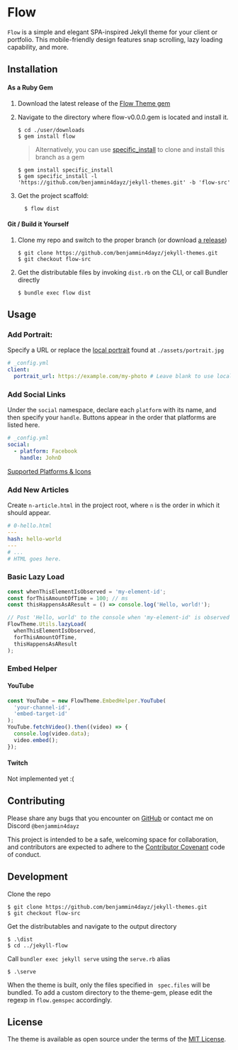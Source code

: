 # Flow

`Flow` is a simple and elegant SPA-inspired Jekyll theme for your client or portfolio. This mobile-friendly design features snap scrolling, lazy loading capability, and more.

## Installation

#### As a Ruby Gem

1.  Download the latest release of the [Flow Theme gem](https://github.com/benjammin4dayz/jekyll-themes/tags)

2.  Navigate to the directory where flow-v0.0.0.gem is located and install it.

        $ cd ./user/downloads
        $ gem install flow

    > Alternatively, you can use [specific_install](https://rubygems.org/gems/specific_install) to clone and install this branch as a gem

        $ gem install specific_install
        $ gem specific_install -l 'https://github.com/benjammin4dayz/jekyll-themes.git' -b 'flow-src'

3.  Get the project scaffold:

          $ flow dist

#### Git / Build it Yourself

1.  Clone my repo and switch to the proper branch (or download [a release](https://github.com/benjammin4dayz/jekyll-themes/tags))

        $ git clone https://github.com/benjammin4dayz/jekyll-themes.git
        $ git checkout flow-src

2.  Get the distributable files by invoking `dist.rb` on the CLI, or call Bundler directly

        $ bundle exec flow dist

## Usage

### Add Portrait:

Specify a URL or replace the [local portrait](./assets/portrait.jpg) found at `./assets/portrait.jpg`

```yaml
# _config.yml
client:
  portrait_url: https://example.com/my-photo # Leave blank to use local portrait
```

### Add Social Links

Under the `social` namespace, declare each `platform` with its name, and then specify your `handle`. Buttons appear in the order that platforms are listed here.

```yaml
# _config.yml
social:
  - platform: Facebook
    handle: JohnD
```

[Supported Platforms & Icons](./_data/social_icons.yml)

### Add New Articles

Create `n-article.html` in the project root, where `n` is the order in which it should appear.

```yaml
# 0-hello.html
---
hash: hello-world
---
# ...
# HTML goes here.
```

### Basic Lazy Load

```js
const whenThisElementIsObserved = 'my-element-id';
const forThisAmountOfTime = 100; // ms
const thisHappensAsAResult = () => console.log('Hello, world!');

// Post 'Hello, world' to the console when 'my-element-id' is observed for 100ms
FlowTheme.Utils.lazyLoad(
  whenThisElementIsObserved,
  forThisAmountOfTime,
  thisHappensAsAResult
);
```

### Embed Helper

#### YouTube

```js
const YouTube = new FlowTheme.EmbedHelper.YouTube(
  'your-channel-id',
  'embed-target-id'
);
YouTube.fetchVideo().then((video) => {
  console.log(video.data);
  video.embed();
});
```

#### Twitch

Not implemented yet :(

## Contributing

Please share any bugs that you encounter on [GitHub](https://github.com/benjammin4dayz/jekyll-themes) or contact me on Discord `@benjammin4dayz`

This project is intended to be a safe, welcoming space for collaboration, and contributors are expected to adhere to the [Contributor Covenant](https://www.contributor-covenant.org/) code of conduct.

## Development

Clone the repo

    $ git clone https://github.com/benjammin4dayz/jekyll-themes.git
    $ git checkout flow-src

Get the distributables and navigate to the output directory

    $ .\dist
    $ cd ../jekyll-flow

Call `bundler exec jekyll serve` using the `serve.rb` alias

    $ .\serve

When the theme is built, only the files specified in ` spec.files` will be bundled.
To add a custom directory to the theme-gem, please edit the regexp in `flow.gemspec` accordingly.

## License

The theme is available as open source under the terms of the [MIT License](https://opensource.org/licenses/MIT).
